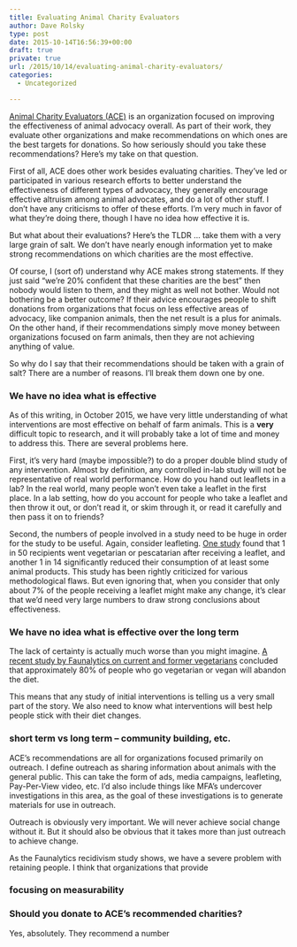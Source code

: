 ```yaml
---
title: Evaluating Animal Charity Evaluators
author: Dave Rolsky
type: post
date: 2015-10-14T16:56:39+00:00
draft: true
private: true
url: /2015/10/14/evaluating-animal-charity-evaluators/
categories:
  - Uncategorized

---
```

[Animal Charity Evaluators (ACE)][1] is an organization focused on improving the effectiveness of animal advocacy overall. As part of their work, they evaluate other organizations and make recommendations on which ones are the best targets for donations. So how seriously should you take these recommendations? Here&#8217;s my take on that question.

First of all, ACE does other work besides evaluating charities. They&#8217;ve led or participated in various research efforts to better understand the effectiveness of different types of advocacy, they generally encourage effective altruism among animal advocates, and do a lot of other stuff. I don&#8217;t have any criticisms to offer of these efforts. I&#8217;m very much in favor of what they&#8217;re doing there, though I have no idea how effective it is.

But what about their evaluations? Here&#8217;s the TLDR &#8230; take them with a very large grain of salt. We don&#8217;t have nearly enough information yet to make strong recommendations on which charities are the most effective.

Of course, I (sort of) understand why ACE makes strong statements. If they just said &#8220;we&#8217;re 20% confident that these charities are the best&#8221; then nobody would listen to them, and they might as well not bother. Would not bothering be a better outcome? If their advice encourages people to shift donations from organizations that focus on less effective areas of advocacy, like companion animals, then the net result is a plus for animals. On the other hand, if their recommendations simply move money between organizations focused on farm animals, then they are not achieving anything of value.

So why do I say that their recommendations should be taken with a grain of salt? There are a number of reasons. I&#8217;ll break them down one by one.

### We have no idea what is effective

As of this writing, in October 2015, we have very little understanding of what interventions are most effective on behalf of farm animals. This is a **very** difficult topic to research, and it will probably take a lot of time and money to address this. There are several problems here. 

First, it&#8217;s very hard (maybe impossible?) to do a proper double blind study of any intervention. Almost by definition, any controlled in-lab study will not be representative of real world performance. How do you hand out leaflets in a lab? In the real world, many people won&#8217;t even take a leaflet in the first place. In a lab setting, how do you account for people who take a leaflet and then throw it out, or don&#8217;t read it, or skim through it, or read it carefully and then pass it on to friends?

Second, the numbers of people involved in a study need to be huge in order for the study to be useful. Again, consider leafleting. [One study][2] found that 1 in 50 recipients went vegetarian or pescatarian after receiving a leaflet, and another 1 in 14 significantly reduced their consumption of at least some animal products. This study has been rightly criticized for various methodological flaws. But even ignoring that, when you consider that only about 7% of the people receiving a leaflet might make any change, it&#8217;s clear that we&#8217;d need very large numbers to draw strong conclusions about effectiveness.

### We have no idea what is effective over the long term

The lack of certainty is actually much worse than you might imagine. [A recent study by Faunalytics on current and former vegetarians][3] concluded that approximately 80% of people who go vegetarian or vegan will abandon the diet.

This means that any study of initial interventions is telling us a very small part of the story. We also need to know what interventions will best help people stick with their diet changes.

### short term vs long term &#8211; community building, etc.

ACE&#8217;s recommendations are all for organizations focused primarily on outreach. I define outreach as sharing information about animals with the general public. This can take the form of ads, media campaigns, leafleting, Pay-Per-View video, etc. I&#8217;d also include things like MFA&#8217;s undercover investigations in this area, as the goal of these investigations is to generate materials for use in outreach.

Outreach is obviously very important. We will never achieve social change without it. But it should also be obvious that it takes more than just outreach to achieve change.

As the Faunalytics recidivism study shows, we have a severe problem with retaining people. I think that organizations that provide

### focusing on measurability

### Should you donate to ACE&#8217;s recommended charities?

Yes, absolutely. They recommend a number

 [1]: http://www.animalcharityevaluators.org/
 [2]: http://ccc.farmsanctuary.org/the-powerful-impact-of-college-leafleting-part-1/
 [3]: https://faunalytics.org/feature-article/study-of-current-and-former-vegetarians-and-vegans/